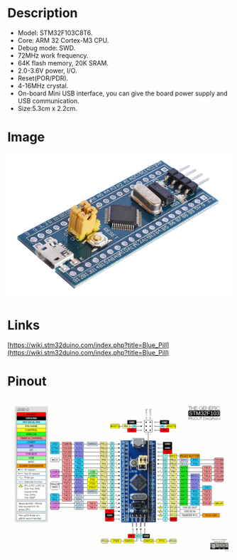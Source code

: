 # Description
* Model: STM32F103C8T6.
* Core: ARM 32 Cortex-M3 CPU.
* Debug mode: SWD.
* 72MHz work frequency.
* 64K flash memory, 20K SRAM.
* 2.0-3.6V power, I/O.
* Reset(POR/PDR).
* 4-16MHz crystal.
* On-board Mini USB interface, you can give the board power supply and USB communication.
* Size:5.3cm x 2.2cm.

# Image
![800px-STM32_Blue_Pill_perspective.jpg](800px-STM32_Blue_Pill_perspective.jpg)
# Links
[https://wiki.stm32duino.com/index.php?title=Blue_Pill](https://wiki.stm32duino.com/index.php?title=Blue_Pill)



# Pinout
![bluepill-pinout.gif](bluepill-pinout.gif)
